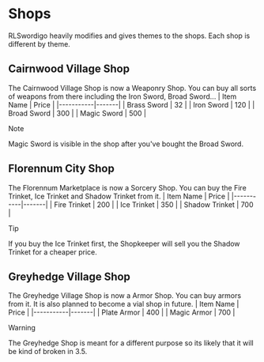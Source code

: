# Shops
RLSwordigo heavily modifies and gives themes to the shops. Each shop is different by theme.

## Cairnwood Village Shop
The Cairnwood Village Shop is now a Weaponry Shop. You can buy all sorts of weapons from there including the Iron Sword, Broad Sword...
| Item Name | Price |
|-----------|-------|
| Brass Sword | 32 |
| Iron Sword | 120 |
| Broad Sword | 300 |
| Magic Sword | 500 |
> [!NOTE]
> Magic Sword is visible in the shop after you've bought the Broad Sword.

## Florennum City Shop
The Florennum Marketplace is now a Sorcery Shop. You can buy the Fire Trinket, Ice Trinket and Shadow Trinket from it.
| Item Name | Price |
|-----------|-------|
| Fire Trinket | 200 |
| Ice Trinket | 350 |
| Shadow Trinket | 700 |
> [!TIP]
> If you buy the Ice Trinket first, the Shopkeeper will sell you the Shadow Trinket for a cheaper price.

## Greyhedge Village Shop
The Greyhedge Village Shop is now a Armor Shop. You can buy armors from it. It is also planned to become a vial shop in future.
| Item Name | Price |
|-----------|-------|
| Plate Armor | 400 |
| Magic Armor | 700 |
> [!WARNING]
> The Greyhedge Shop is meant for a different purpose so its likely that it will be kind of broken in 3.5.
